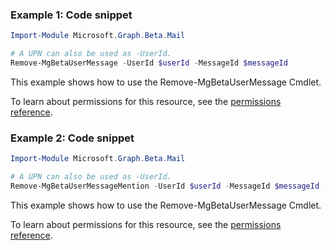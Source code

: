 ### Example 1: Code snippet

```powershellImport-Module Microsoft.Graph.Beta.Mail

# A UPN can also be used as -UserId.
Remove-MgBetaUserMessage -UserId $userId -MessageId $messageId
```
This example shows how to use the Remove-MgBetaUserMessage Cmdlet.
To learn about permissions for this resource, see the [permissions reference](/graph/permissions-reference).

### Example 2: Code snippet

```powershellImport-Module Microsoft.Graph.Beta.Mail

# A UPN can also be used as -UserId.
Remove-MgBetaUserMessageMention -UserId $userId -MessageId $messageId -MentionId $mentionId
```
This example shows how to use the Remove-MgBetaUserMessage Cmdlet.
To learn about permissions for this resource, see the [permissions reference](/graph/permissions-reference).


